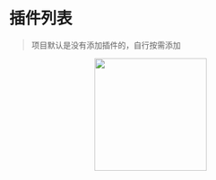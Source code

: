 # 插件列表


> 项目默认是没有添加插件的，自行按需添加
<div align=center><img width = "200" height = "200" src="./images/975x975-logo.png"></div>

